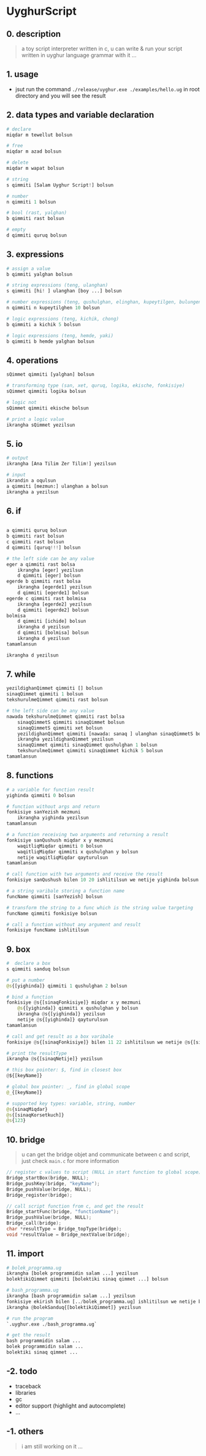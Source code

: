 # UyghurScript

## 0. description

> a toy script interpreter written in c, u can write & run your script written in uyghur language grammar with it ...

## 1. usage

* jsut run the command `./release/uyghur.exe ./examples/hello.ug` in root directory and you will see the result

## 2. data types and variable declaration

```python
# declare
miqdar m tewellut bolsun

# free
miqdar m azad bolsun

# delete
miqdar m wapat bolsun

# string
s qimmiti [Salam Uyghur Script!] bolsun

# number
n qimmiti 1 bolsun

# bool (rast, yalghan)
b qimmiti rast bolsun

# empty
d qimmiti quruq bolsun
```

## 3. expressions

```python
# assign a value
b qimmiti yalghan bolsun

# string expressions (teng, ulanghan)
s qimmiti [hi! ] ulanghan [boy ...] bolsun

# number expressions (teng, qushulghan, elinghan, kupeytilgen, bulungen)
n qimmiti n kupeytilghen 10 bolsun

# logic expressions (teng, kichik, chong)
b qimmiti a kichik 5 bolsun

# logic expressions (teng, hemde, yaki)
b qimmiti b hemde yalghan bolsun
```

## 4. operations

```python
sQimmet qimmiti [yalghan] bolsun

# transforming type (san, xet, quruq, logika, ekische, fonkisiye)
sQimmet qimmiti logika bolsun

# logic not
sQimmet qimmiti ekische bolsun

# print a logic value
ikrangha sQimmet yezilsun
```

## 5. io

```python
# output
ikrangha [Ana Tilim Zer Tilim!] yezilsun

# input
ikrandin a oqulsun
a qimmiti [mezmun:] ulanghan a bolsun
ikrangha a yezilsun
```

## 6. if

```python

a qimmiti quruq bolsun
b qimmiti rast bolsun
c qimmiti rast bolsun
d qimmiti [quruq!!!] bolsun

# the left side can be any value
eger a qimmiti rast bolsa
    ikrangha [eger] yezilsun
    d qimmiti [eger] bolsun
egerde b qimmiti rast bolsa
    ikrangha [egerde1] yezilsun
    d qimmiti [egerde1] bolsun
egerde c qimmiti rast bolmisa
    ikrangha [egerde2] yezilsun
    d qimmiti [egerde2] bolsun
bolmisa
    d qimmiti [ichide] bolsun
    ikrangha d yezilsun
    d qimmiti [bolmisa] bolsun
    ikrangha d yezilsun
tamamlansun

ikrangha d yezilsun
```

## 7. while

```python
yezildighanQimmet qimmiti [] bolsun
sinaqQimmet qimmiti 1 bolsun
tekshurulmeQimmet qimmiti rast bolsun

# the left side can be any value
nawada tekshurulmeQimmet qimmiti rast bolsa
    sinaqQimmetS qimmiti sinaqQimmet bolsun
    sinaqQimmetS qimmiti xet bolsun
    yezildighanQimmet qimmiti [nawada: sanaq ] ulanghan sinaqQimmetS bolsun
    ikrangha yezildighanQimmet yezilsun
    sinaqQimmet qimmiti sinaqQimmet qushulghan 1 bolsun
    tekshurulmeQimmet qimmiti sinaqQimmet kichik 5 bolsun
tamamlansun
```

## 8. functions

```python
# a variable for function result
yighinda qimmiti 0 bolsun

# function without args and return
fonkisiye sanYezish mezmuni
    ikrangha yighinda yezilsun
tamamlansun

# a function receiving two arguments and returning a result
fonkisiye sanQushush miqdar x y mezmuni
    waqitliqMiqdar qimmiti 0 bolsun
    waqitliqMiqdar qimmiti x qushulghan y bolsun
    netije waqitliqMiqdar qayturulsun
tamamlansun

# call function with two arguments and receive the result
fonkisiye sanQushush bilen 10 20 ishlitilsun we netije yighinda bolsun

# a string varibale storing a function name
funcName qimmiti [sanYezish] bolsun

# transform the string to a func which is the string value targeting
funcName qimmiti fonkisiye bolsun

# call a function without any argument and result 
fonkisiye funcName ishlitilsun
```

## 9. box

```python
#  declare a box
s qimmiti sanduq bolsun

# put a number
@s{[yighinda]} qimmiti 1 qushulghan 2 bolsun

# bind a function
fonkisiye @s{[sinaqFonkisiye]} miqdar x y mezmuni
    @s{[yighinda]} qimmiti x qushulghan y bolsun
    ikrangha @s{[yighinda]} yezilsun
    netije @s{[yighinda]} qayturulsun
tamamlansun

# call and get result as a box varibale
fonkisiye @s{[sinaqFonkisiye]} bilen 11 22 ishlitilsun we netije @s{[sinaqNetije]} bolsun

# print the resultType
ikrangha @s{[sinaqNetije]} yezilsun

# this box pointer: $, find in closest box
@${[keyName]}

# global box pointer: _, find in global scope
@_{[keyName]}

# supported key types: variable, string, number
@s{sinaqMiqdar}
@s{[sinaqKorsetkuch]}
@s{123}
```

## 10. bridge

> u can get the bridge objet and communicate between c and script, just check `main.c` for more information

```c
// register c values to script (NULL in start function to global scope)
Bridge_startBox(bridge, NULL);
Bridge_pushKey(bridge, "keyName");
Bridge_pushValue(bridge, NULL);
Bridge_register(bridge);
```

```c
// call script function from c, and get the result
Bridge_startFunc(bridge, "functionName");
Bridge_pushValue(bridge, NULL);
Bridge_call(bridge);
char *resultType = Bridge_topType(bridge);
void *resultValue = Bridge_nextValue(bridge);
```

## 11. import

```python
# bolek_programma.ug
ikrangha [bolek programmidin salam ...] yezilsun
bolektikiQimmet qimmiti [bolektiki sinaq qimmet ...] bolsun

# bash_programma.ug
ikrangha [bash programmidin salam ...] yezilsun
fonkisiye ekirish bilen [../bolek_programma.ug] ishlitilsun we netije bolekSanduq bolsun
ikrangha @bolekSanduq{[bolektikiQimmet]} yezilsun

# run the program
`.uyghur.exe ./bash_programma.ug`

# get the result
bash programmidin salam ...
bolek programmidin salam ...
bolektiki sinaq qimmet ...
```

## -2. todo

* traceback
* libraries
* gc
* editor support (highlight and autocomplete)
* ...

## -1. others

> i am still working on it ...
